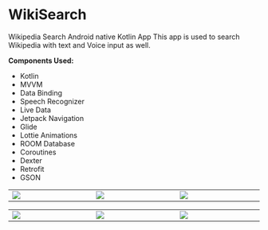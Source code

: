 # WikiSearch

Wikipedia Search Android native Kotlin App
This app is used to search Wikipedia with text and Voice input as well.

 **Components Used:**   
 - Kotlin   
 - MVVM   
 - Data Binding   
 - Speech Recognizer  
 - Live Data   
 - Jetpack Navigation    
 - Glide   
 - Lottie Animations   
 - ROOM Database   
 - Coroutines   
 - Dexter    
 - Retrofit    
 - GSON
 
 <table style="width:100%">
  <tr>
    <td WIDTH=500><img src="https://github.com/MayankChowdhary/WikiSearch/blob/main/screenshots/Screenshot5.gif" >
</td>
    <td WIDTH=500><img src="https://github.com/MayankChowdhary/WikiSearch/blob/main/screenshots/Screenshot2.jpg" >
</td>
    <td WIDTH=500><img src="https://github.com/MayankChowdhary/WikiSearch/blob/main/screenshots/Screenshot3.jpg" >
</td>
</tr>
</table>

 <table style="width:100%">
  <tr>
    <td WIDTH=500><img src="https://github.com/MayankChowdhary/WikiSearch/blob/main/screenshots/Screenshot1.gif" >
</td>
    <td WIDTH=500><img src="https://github.com/MayankChowdhary/WikiSearch/blob/main/screenshots/Screenshot4.jpg" >
</td>
    <td WIDTH=500><img src="https://github.com/MayankChowdhary/WikiSearch/blob/main/screenshots/Screenshot6.jpg" >
</td>
</tr>
</table>

  
